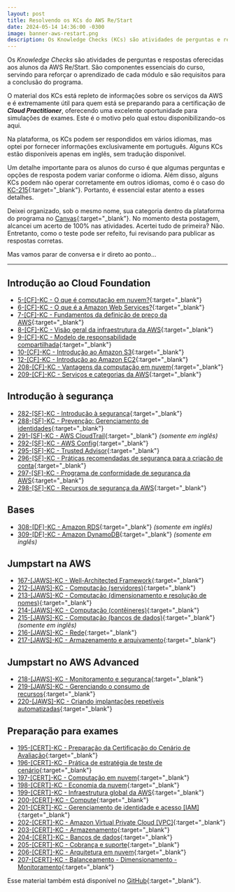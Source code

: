 ```yaml
---
layout: post
title: Resolvendo os KCs do AWS Re/Start
date: 2024-05-14 14:36:00 -0300
image: banner-aws-restart.png
description: Os Knowledge Checks (KCs) são atividades de perguntas e respostas oferecidas aos alunos da AWS Re/Start. São componentes essenciais do curso, servindo para reforçar o aprendizado...
---
```

Os *Knowledge Checks* são atividades de perguntas e respostas oferecidas aos alunos da AWS Re/Start. São componentes essenciais do curso, servindo para reforçar o aprendizado de cada módulo e são requisitos para a conclusão do programa.

O material dos KCs está repleto de informações sobre os serviços da AWS e é extremamente útil para quem está se preparando para a certificação de **_Cloud Practitioner_**, oferecendo uma excelente oportunidade para simulações de exames. Este é o motivo pelo qual estou disponibilizando-os aqui.

Na plataforma, os KCs podem ser respondidos em vários idiomas, mas optei por fornecer informações exclusivamente em português. Alguns KCs estão disponíveis apenas em inglês, sem tradução disponível.

Um detalhe importante para os alunos do curso é que algumas perguntas e opções de resposta podem variar conforme o idioma. Além disso, alguns KCs podem não operar corretamente em outros idiomas, como é o caso do [KC-215](https://github.com/hugojunior/aws-restart/blob/main/KCs/215.md){:target="_blank"}. Portanto, é essencial estar atento a esses detalhes.

Deixei organizado, sob o mesmo nome, sua categoria dentro da plataforma do programa no [Canvas](https://awsrestart.instructure.com/){:target="_blank"}. No momento desta postagem, alcancei um acerto de 100% nas atividades. Acertei tudo de primeira? Não. Entretanto, como o teste pode ser refeito, fui revisando para publicar as respostas corretas.

Mas vamos parar de conversa e ir direto ao ponto...

---

## Introdução ao Cloud Foundation
- [5-[CF]-KC - O que é computação em nuvem?](https://github.com/hugojunior/aws-restart/blob/main/KCs/005.md){:target="_blank"}
- [6-[CF]-KC - O que é a Amazon Web Services?](https://github.com/hugojunior/aws-restart/blob/main/KCs/006.md){:target="_blank"}
- [7-[CF]-KC - Fundamentos da definição de preço da AWS](https://github.com/hugojunior/aws-restart/blob/main/KCs/007.md){:target="_blank"}
- [8-[CF]-KC - Visão geral da infraestrutura da AWS](https://github.com/hugojunior/aws-restart/blob/main/KCs/008.md){:target="_blank"}
- [9-[CF]-KC - Modelo de responsabilidade compartilhada](https://github.com/hugojunior/aws-restart/blob/main/KCs/009.md){:target="_blank"}
- [10-[CF]-KC - Introdução ao Amazon S3](https://github.com/hugojunior/aws-restart/blob/main/KCs/010.md){:target="_blank"}
- [12-[CF]-KC - Introdução ao Amazon EC2](https://github.com/hugojunior/aws-restart/blob/main/KCs/012.md){:target="_blank"}
- [208-[CF]-KC - Vantagens da computação em nuvem](https://github.com/hugojunior/aws-restart/blob/main/KCs/208.md){:target="_blank"}
- [209-[CF]-KC - Serviços e categorias da AWS](https://github.com/hugojunior/aws-restart/blob/main/KCs/209.md){:target="_blank"}

## Introdução à segurança
- [282-[SF]-KC - Introdução à segurança](https://github.com/hugojunior/aws-restart/blob/main/KCs/282.md){:target="_blank"}
- [288-[SF]-KC - Prevenção: Gerenciamento de identidades](https://github.com/hugojunior/aws-restart/blob/main/KCs/288.md){:target="_blank"}
- [291-[SF]-KC - AWS CloudTrail](https://github.com/hugojunior/aws-restart/blob/main/KCs/291.md){:target="_blank"} *(somente em inglês)*
- [292-[SF]-KC - AWS Config](https://github.com/hugojunior/aws-restart/blob/main/KCs/292.md){:target="_blank"}
- [295-[SF]-KC - Trusted Advisor](https://github.com/hugojunior/aws-restart/blob/main/KCs/295.md){:target="_blank"}
- [296-[SF]-KC - Práticas recomendadas de segurança para a criação de conta](https://github.com/hugojunior/aws-restart/blob/main/KCs/296.md){:target="_blank"}
- [297-[SF]-KC - Programa de conformidade de segurança da AWS](https://github.com/hugojunior/aws-restart/blob/main/KCs/297.md){:target="_blank"}
- [298-[SF]-KC - Recursos de segurança da AWS](https://github.com/hugojunior/aws-restart/blob/main/KCs/298.md){:target="_blank"}
 
## Bases
- [308-[DF]-KC - Amazon RDS](https://github.com/hugojunior/aws-restart/blob/main/KCs/308.md){:target="_blank"} *(somente em inglês)*
- [309-[DF]-KC - Amazon DynamoDB](https://github.com/hugojunior/aws-restart/blob/main/KCs/309.md){:target="_blank"} *(somente em inglês)*

## Jumpstart na AWS
- [167-[JAWS]-KC - Well-Architected Framework](https://github.com/hugojunior/aws-restart/blob/main/KCs/195.md){:target="_blank"}
- [212-[JAWS]-KC - Computação (servidores)](https://github.com/hugojunior/aws-restart/blob/main/KCs/195.md){:target="_blank"}
- [213-[JAWS]-KC - Computação (dimensionamento e resolução de nomes)](https://github.com/hugojunior/aws-restart/blob/main/KCs/195.md){:target="_blank"}
- [214-[JAWS]-KC - Computação (contêineres)](https://github.com/hugojunior/aws-restart/blob/main/KCs/195.md){:target="_blank"}
- [215-[JAWS]-KC - Computação (bancos de dados)](https://github.com/hugojunior/aws-restart/blob/main/KCs/195.md){:target="_blank"} *(somente em inglês)*
- [216-[JAWS]-KC - Rede](https://github.com/hugojunior/aws-restart/blob/main/KCs/195.md){:target="_blank"}
- [217-[JAWS]-KC - Armazenamento e arquivamento](https://github.com/hugojunior/aws-restart/blob/main/KCs/195.md){:target="_blank"}

## Jumpstart no AWS Advanced
- [218-[JAWS]-KC - Monitoramento e segurança](https://github.com/hugojunior/aws-restart/blob/main/KCs/218.md){:target="_blank"}
- [219-[JAWS]-KC - Gerenciando o consumo de recursos](https://github.com/hugojunior/aws-restart/blob/main/KCs/219.md){:target="_blank"}
- [220-[JAWS]-KC - Criando implantações repetíveis automatizadas](https://github.com/hugojunior/aws-restart/blob/main/KCs/220.md){:target="_blank"}

## Preparação para exames
- [195-[CERT]-KC - Preparação da Certificação do Cenário de Avaliação](https://github.com/hugojunior/aws-restart/blob/main/KCs/195.md){:target="_blank"}
- [196-[CERT]-KC - Prática de estratégia de teste de cenário](https://github.com/hugojunior/aws-restart/blob/main/KCs/196.md){:target="_blank"}
- [197-[CERT]-KC - Computação em nuvem](https://github.com/hugojunior/aws-restart/blob/main/KCs/197.md){:target="_blank"}
- [198-[CERT]-KC - Economia da nuvem](https://github.com/hugojunior/aws-restart/blob/main/KCs/198.md){:target="_blank"}
- [199-[CERT]-KC - Infraestrutura global da AWS](https://github.com/hugojunior/aws-restart/blob/main/KCs/199.md){:target="_blank"}
- [200-[CERT]-KC - Compute](https://github.com/hugojunior/aws-restart/blob/main/KCs/200.md){:target="_blank"}
- [201-[CERT]-KC - Gerenciamento de identidade e acesso [IAM]](https://github.com/hugojunior/aws-restart/blob/main/KCs/201.md){:target="_blank"}
- [202-[CERT]-KC - Amazon Virtual Private Cloud [VPC]](https://github.com/hugojunior/aws-restart/blob/main/KCs/202.md){:target="_blank"}
- [203-[CERT]-KC - Armazenamento](https://github.com/hugojunior/aws-restart/blob/main/KCs/203.md){:target="_blank"}
- [204-[CERT]-KC - Bancos de dados](https://github.com/hugojunior/aws-restart/blob/main/KCs/204.md){:target="_blank"}
- [205-[CERT]-KC - Cobrança e suporte](https://github.com/hugojunior/aws-restart/blob/main/KCs/205.md){:target="_blank"}
- [206-[CERT]-KC - Arquitetura em nuvem](https://github.com/hugojunior/aws-restart/blob/main/KCs/206.md){:target="_blank"}
- [207-[CERT]-KC - Balanceamento - Dimensionamento - Monitoramento](https://github.com/hugojunior/aws-restart/blob/main/KCs/207.md){:target="_blank"}

Esse material também está disponível no [GitHub](https://github.com/hugojunior/aws-restart-kcs){:target="_blank"}.